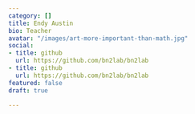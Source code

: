 ```yaml
---
category: []
title: Endy Austin
bio: Teacher
avatar: "/images/art-more-important-than-math.jpg"
social:
- title: github
  url: https://github.com/bn2lab/bn2lab
- title: github
  url: https://github.com/bn2lab/bn2lab
featured: false
draft: true

---
```


